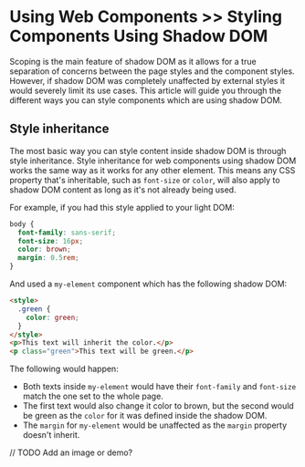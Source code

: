 # Using Web Components >> Styling Components Using Shadow DOM

Scoping is the main feature of shadow DOM as it allows for a true separation of concerns between the page styles and the component styles.
However, if shadow DOM was completely unaffected by external styles it would severely limit its use cases.
This article will guide you through the different ways you can style components which are using shadow DOM.

## Style inheritance

The most basic way you can style content inside shadow DOM is through style inheritance.
Style inheritance for web components using shadow DOM works the same way as it works for any other element.
This means any CSS property that's inheritable, such as `font-size` or `color`, will also apply to shadow DOM content as long as it's not already being used.

For example, if you had this style applied to your light DOM:

```css
body {
  font-family: sans-serif;
  font-size: 16px;
  color: brown;
  margin: 0.5rem;
}
```

And used a `my-element` component which has the following shadow DOM:

```html
<style>
  .green {
    color: green;
  }
</style>
<p>This text will inherit the color.</p>
<p class="green">This text will be green.</p>
```

The following would happen:

- Both texts inside `my-element` would have their `font-family` and `font-size` match the one set to the whole page.
- The first text would also change it color to brown, but the second would be green as the `color` for it was defined inside the shadow DOM.
- The `margin` for `my-element` would be unaffected as the `margin` property doesn't inherit.

// TODO Add an image or demo?
